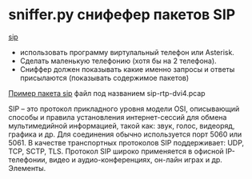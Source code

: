 # sniffer.py снифефер пакетов SIP

[sip](https://translated.turbopages.org/proxy_u/en-ru.ru.5355f33e-64509de2-0af0cbee-74722d776562/https/www.tutorialspoint.com/session_initiation_protocol/session_initiation_protocol_quick_guide.htm)

* использовать программу виртулальный телефон или Asterisk. 
* Сделать маленькую телефонию (хотя бы на 2 телефона).
* Сниффер должен показывать какие именно запросы и ответы присылаются (показывать содержимое пакетов)

[Пример пакета sip](https://wiki.wireshark.org/SampleCaptures#sip-and-rtp) файл под названием sip-rtp-dvi4.pcap


SIP – это протокол прикладного уровня модели OSI, описывающий способы и правила установления интернет-сессий для обмена мультимедийной информацией, такой как: звук, голос, видеоряд, графика и др. Для соединения обычно используется порт 5060 или 5061. В качестве транспортных протоколов SIP поддерживает: UDP, TCP, SCTP, TLS. Протокол SIP широко применяется в офисной IP-телефонии, видео и аудио-конференциях, он-лайн играх и др. Элементы.